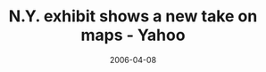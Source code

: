 ---
date: 2006-04-08
title: "N.Y. exhibit shows a new take on maps - Yahoo"
source: YAHOO News
sourceUrl: http://news.yahoo.com/s/ap/20060408/ap_on_sc/art_mapping_science
---